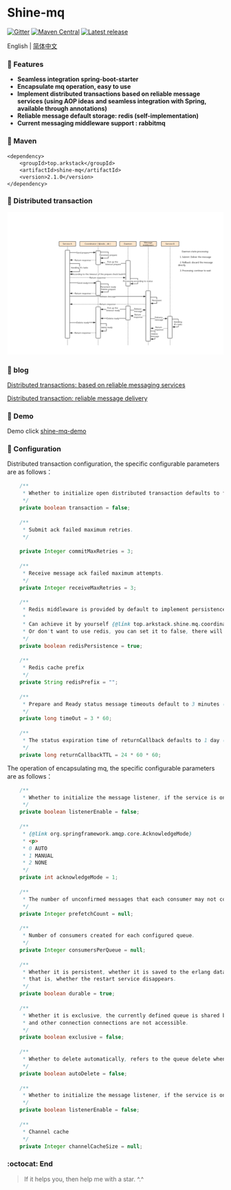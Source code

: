 # Shine-mq

[![Gitter](https://badges.gitter.im/7le/shine-mq.svg)](https://gitter.im/7le/shine-mq)
[![Maven Central](https://maven-badges.herokuapp.com/maven-central/top.arkstack/shine-mq/badge.svg)](https://search.maven.org/artifact/top.arkstack/shine-mq/)
[![Latest release](https://img.shields.io/github/release/7le/shine-mq.svg)](https://github.com/7le/shine-mq/releases/latest)

English | [简体中文](./README-zh_CN.md)

### 🐣 Features

* **Seamless integration spring-boot-starter**
* **Encapsulate mq operation, easy to use**
* **Implement distributed transactions based on reliable message services (using AOP ideas and seamless integration with Spring, available through annotations)**
* **Reliable message default storage: redis (self-implementation)**
* **Current messaging middleware support : rabbitmq**

### 🐳 Maven

```
<dependency>
    <groupId>top.arkstack</groupId>
    <artifactId>shine-mq</artifactId>
    <version>2.1.0</version>
</dependency>
```
 
### 🎀 Distributed transaction

![shine-mq](https://github.com/7le/7le.github.io/raw/master/image/dis/shine-mq_EN.jpg)

### 🎐 blog

[Distributed transactions: based on reliable messaging services](https://7le.top/2018/12/04/%E5%88%86%E5%B8%83%E5%BC%8F%E4%BA%8B%E5%8A%A1%EF%BC%9A%E5%9F%BA%E4%BA%8E%E5%8F%AF%E9%9D%A0%E6%B6%88%E6%81%AF%E6%9C%8D%E5%8A%A1/#more)

[Distributed transaction: reliable message delivery](https://7le.top/2019/02/21/%E5%88%86%E5%B8%83%E5%BC%8F%E4%BA%8B%E5%8A%A1%EF%BC%9A%E6%B6%88%E6%81%AF%E5%8F%AF%E9%9D%A0%E5%8F%91%E9%80%81/)


### 🐹 Demo

Demo click [shine-mq-demo](https://github.com/7le/shine-mq-demo)

### 🌈 Configuration

Distributed transaction configuration, the specific configurable parameters are as follows：

```java
    /**
     * Whether to initialize open distributed transaction defaults to false.
     */
    private boolean transaction = false;

    /**
     * Submit ack failed maximum retries.
     */
     
    private Integer commitMaxRetries = 3;

    /**
     * Receive message ack failed maximum attempts.
     */
    private Integer receiveMaxRetries = 3;

    /**
     * Redis middleware is provided by default to implement persistence before messages are submitted to mq.
     *
     * Can achieve it by yourself {@link top.arkstack.shine.mq.coordinator.Coordinator}
     * Or don't want to use redis, you can set it to false, there will be no redis dependencies.
     */
    private boolean redisPersistence = true;
    
    /**
     * Redis cache prefix
     */
    private String redisPrefix = "";
    
    /**
     * Prepare and Ready status message timeouts default to 3 minutes (in seconds).
     */
    private long timeOut = 3 * 60;

    /**
     * The status expiration time of returnCallback defaults to 1 day (in seconds).
     */
    private long returnCallbackTTL = 24 * 60 * 60;

```

The operation of encapsulating mq, the specific configurable parameters are as follows：

```java
    /**
     * Whether to initialize the message listener, if the service is only a Producer, then close
     */
    private boolean listenerEnable = false;
    
    /**
     * {@link org.springframework.amqp.core.AcknowledgeMode}
     * <p>
     * 0 AUTO
     * 1 MANUAL
     * 2 NONE
     */
    private int acknowledgeMode = 1;

    /**
     * The number of unconfirmed messages that each consumer may not complete.
     */
    private Integer prefetchCount = null;

    /**
     * Number of consumers created for each configured queue.
     */
    private Integer consumersPerQueue = null;

    /**
     * Whether it is persistent, whether it is saved to the erlang database mnesia, 
     * that is, whether the restart service disappears.
     */
    private boolean durable = true;

    /**
     * Whether it is exclusive, the currently defined queue is shared by the channel in the connection,
     * and other connection connections are not accessible.
     */
    private boolean exclusive = false;

    /**
     * Whether to delete automatically, refers to the queue delete when connection.close.
     */
    private boolean autoDelete = false;

    /**
     * Whether to initialize the message listener, if the service is only a Producer, then close
     */
    private boolean listenerEnable = false;

    /**
     * Channel cache
     */
    private Integer channelCacheSize = null;
```

### :octocat: End

> If it helps you, then help me with a star. ^.^